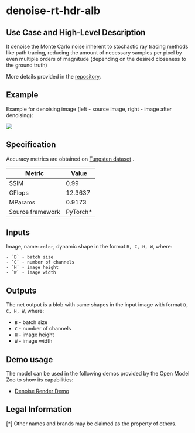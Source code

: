 # denoise-rt-hdr-alb

## Use Case and High-Level Description

It denoise the Monte Carlo noise inherent to stochastic ray tracing methods like path tracing, reducing the amount of necessary samples per pixel by even multiple orders of magnitude (depending on the desired closeness to the ground truth)

More details provided in the [repository](https://github.com/OpenImageDenoise/oidn).


## Example

Example for denoising image (left - source image, right - image after denoising):

![](./assets/denoising_image.png)



## Specification
Accuracy metrics are obtained on [Tungsten dataset](https://sites.google.com/view/bilateral-grid-denoising/home/supplemental-material-dataset)
.

| Metric           | Value     |
|------------------|-----------|
| SSIM             | 0.99      |
| GFlops           | 12.3637   |
| MParams          | 0.9173    |
| Source framework | PyTorch\* |


## Inputs

Image, name: `color`, dynamic shape in the format `B, C, H, W`, where:

    - `B` - batch size
    - `C` - number of channels
    - `H` - image height
    - `W` - image width



## Outputs
The net output is a blob with same shapes in the input image with format `B, C, H, W`, where:

   - `B` - batch size
   - `C` - number of channels
   - `H` - image height
   - `W` - image width

## Demo usage

The model can be used in the following demos provided by the Open Model Zoo to show its capabilities:

* [Denoise Render Demo](../../../demos/denoise_ray_tracing_demo/python/README.md)

## Legal Information
[*] Other names and brands may be claimed as the property of others.
